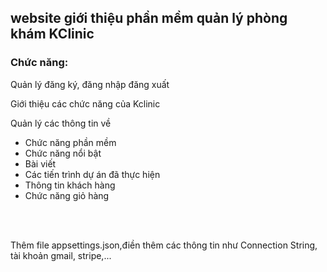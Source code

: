 <h2>website giới thiệu phần mềm quản lý phòng khám KClinic</h2>

<h3>Chức năng:</h3>
<p> Quản lý đăng ký, đăng nhập đăng xuất</p>
<p> Giới thiệu các chức năng của Kclinic</p>
<p> Quản lý các thông tin về</p>
<ul>
  <li>Chức năng phần mềm</li>
  <li>Chức năng nổi bật</li>
  <li>Bài viết</li>
  <li>Các tiến trình dự án đã thực hiện</li>
  <li>Thông tin khách hàng </li>
  <li>Chức năng giỏ hàng</li>
</ul>

<br/>
<br/>
<p>Thêm file appsettings.json,điền thêm các thông tin như Connection String, tài khoản gmail, stripe,... </p>

